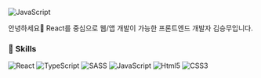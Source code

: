 <!-- <span><a href="https://tobe-engineer.tistory.com/" target="_blank"> -->
<!-- <img alt="JavaScript" src ="https://img.shields.io/badge/Blog-00B388.svg?&style=for-the-badge&logo=&logoColor=white&style=flat"/> -->
</a></span><span><img alt="JavaScript" src ="https://img.shields.io/badge/tmdan1346@gmail.com-EA4335.svg?&style=for-the-badge&logo=gmail&logoColor=white&style=flat"/></span>

안녕하세요👋 React를 중심으로 웹/앱 개발이 가능한 프론트엔드 개발자 김승무입니다.

### 💪 Skills
<!-- #### Strong -->
<img alt="React" src ="https://img.shields.io/badge/React-61DAFB.svg?&style=for-the-badge&logo=react&logoColor=white&style=flat"/> <img alt="TypeScript" src ="https://img.shields.io/badge/TypeScript-3178C6.svg?&style=for-the-badge&logo=TypeScript&logoColor=white&style=flat"/>
<img alt="SASS" src ="https://img.shields.io/badge/Sass-CC6699.svg?&style=for-the-badge&logo=SASS&logoColor=white&style=flat"/>
<img alt="JavaScript" src ="https://img.shields.io/badge/JavaScript-F7DF1E.svg?&style=for-the-badge&logo=JavaScript&logoColor=white&style=flat"/>
<img alt="Html5" src ="https://img.shields.io/badge/Html5-E34F26.svg?&style=for-the-badge&logo=HTML5&logoColor=white&style=flat"/>
<img alt="CSS3" src ="https://img.shields.io/badge/CSS3-1572B6.svg?&style=for-the-badge&logo=CSS3&logoColor=white&style=flat"/>

<!-- 
#### Knowledgeable
<img alt="JavaScript" src ="https://img.shields.io/badge/CSS3-1572B6.svg?&style=for-the-badge&logo=CSS3&logoColor=white&style=flat"/> <img alt="JavaScript" src ="https://img.shields.io/badge/CSS3-1572B6.svg?&style=for-the-badge&logo=CSS3&logoColor=white&style=flat"/> -->

